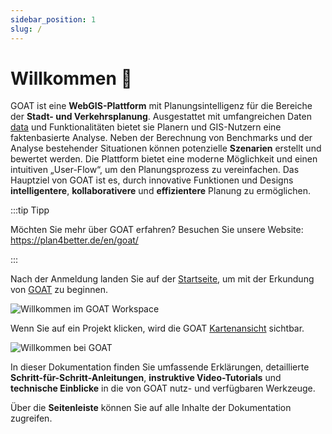 ```yaml
---
sidebar_position: 1
slug: /
---
```


# Willkommen 👋

GOAT ist eine **WebGIS-Plattform** mit Planungsintelligenz für die Bereiche der **Stadt- und Verkehrsplanung**. Ausgestattet mit umfangreichen Daten [data](../data/data_basis.md) und Funktionalitäten bietet sie Planern und GIS-Nutzern eine faktenbasierte Analyse. Neben der Berechnung von Benchmarks und der Analyse bestehender Situationen können potenzielle **Szenarien** erstellt und bewertet werden. Die Plattform bietet eine moderne Möglichkeit und einen intuitiven „User-Flow“, um den Planungsprozess zu vereinfachen. Das Hauptziel von GOAT ist es, durch innovative Funktionen und Designs **intelligentere**, **kollaborativere** und **effizientere** Planung zu ermöglichen.

:::tip Tipp

Möchten Sie mehr über GOAT erfahren? Besuchen Sie unsere Website: https://plan4better.de/en/goat/

:::

Nach der Anmeldung landen Sie auf der [Startseite](../workspace/home.md), um mit der Erkundung von [GOAT](https://goat.plan4better.de/login) zu beginnen.

![Willkommen im GOAT Workspace](/img/workspace/home/home_general.png "Geo Open Accessibility Tool - GOAT- Workspace")

Wenn Sie auf ein Projekt klicken, wird die GOAT [Kartenansicht](../map/interface_overview.md) sichtbar.

![Willkommen bei GOAT](/img/welcome/welcome_2.png "Geo Open Accessibility Tool - GOAT")

In dieser Dokumentation finden Sie umfassende Erklärungen, detaillierte **Schritt-für-Schritt-Anleitungen**, **instruktive Video-Tutorials** und **technische Einblicke** in die von GOAT nutz- und verfügbaren Werkzeuge.

Über die **Seitenleiste** können Sie auf alle Inhalte der Dokumentation zugreifen.

